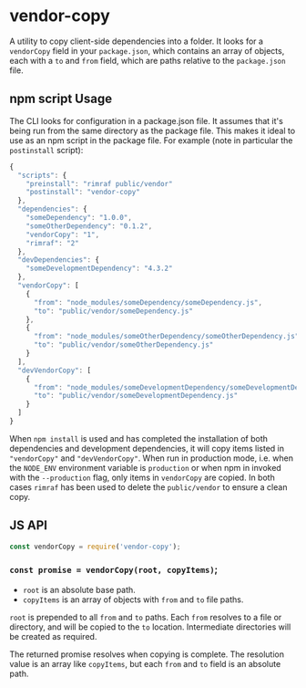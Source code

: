 # vendor-copy

A utility to copy client-side dependencies into a folder. It looks for a
`vendorCopy` field in your `package.json`, which contains an array of objects,
each with a `to` and `from` field, which are paths relative to the
`package.json` file.


## npm script Usage

The CLI looks for configuration in a package.json file. It assumes that it's
being run from the same directory as the package file. This makes it ideal to
use as an npm script in the package file. For example (note in particular the
`postinstall` script):

```javascript
{
  "scripts": {
    "preinstall": "rimraf public/vendor"
    "postinstall": "vendor-copy"
  },
  "dependencies": {
    "someDependency": "1.0.0",
    "someOtherDependency": "0.1.2",
    "vendorCopy": "1",
    "rimraf": "2"
  },
  "devDependencies": {
    "someDevelopmentDependency": "4.3.2"
  },
  "vendorCopy": [
    {
      "from": "node_modules/someDependency/someDependency.js",
      "to": "public/vendor/someDependency.js"
    },
    {
      "from": "node_modules/someOtherDependency/someOtherDependency.js",
      "to": "public/vendor/someOtherDependency.js"
    }
  ],
  "devVendorCopy": [
    {
      "from": "node_modules/someDevelopmentDependency/someDevelopmentDependency.js",
      "to": "public/vendor/someDevelopmentDependency.js"
    }
  ]
}
```

When `npm install` is used and has completed the installation of both
dependencies and development dependencies, it will copy items listed in
`"vendorCopy"` and `"devVendorCopy"`. When run in production mode, i.e. when
the `NODE_ENV` environment variable is `production` or when npm in invoked with
the `--production` flag, only items in `vendorCopy` are copied. In both cases
`rimraf` has been used to delete the `public/vendor` to ensure a clean copy.

## JS API

```javascript
const vendorCopy = require('vendor-copy');
```

### `const promise = vendorCopy(root, copyItems)`;

 - `root` is an absolute base path.
 - `copyItems` is an array of objects with `from` and `to` file paths.

`root` is prepended to all `from` and `to` paths. Each `from` resolves to a file
or directory, and will be copied to the `to` location. Intermediate directories
will be created as required.

The returned promise resolves when copying is complete. The resolution value is
an array like `copyItems`, but each `from` and `to` field is an absolute path.
